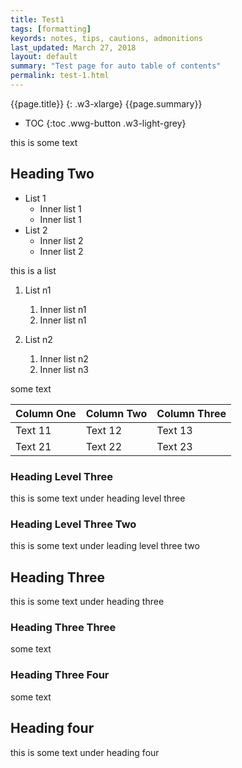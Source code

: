 ```yaml
---
title: Test1
tags: [formatting]
keyords: notes, tips, cautions, admonitions
last_updated: March 27, 2018
layout: default
summary: "Test page for auto table of contents"
permalink: test-1.html
---
```

{{page.title}}
{: .w3-xlarge}
{{page.summary}}
* TOC
{:toc .wwg-button .w3-light-grey}

this is some text

## Heading Two

- List 1
  - Inner list 1
  - Inner list 1
- List 2
  - Inner list 2
  - Inner list 2

this is a list

1. List n1
   1. Inner list n1
   2. Inner list n1

2. List n2
   1. Inner list n2
   2. Inner list n3

some text






Column One  | Column Two  | Column Three  
--|---|--
Text 11  |Text 12   | Text 13  
Text 21  | Text 22   | Text 23  

### Heading Level Three
this is some text under heading level three

### Heading Level Three Two

this is some text under leading level three two

## Heading Three
this is some text under heading three

### Heading Three Three

some text

### Heading Three Four

some text

## Heading four
this is some text under heading four
